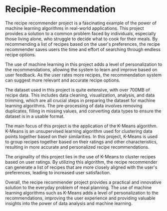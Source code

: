 # Recipie-Recommendation
The recipe recommender project is a fascinating example of the power of machine learning algorithms in real-world applications.
This project provides a solution to a common problem faced by individuals, especially those living alone, who struggle to decide what to cook for their meals. By recommending a list of recipes based on the user's preferences, the recipe recommender saves users the time and effort of searching through endless recipe options.

The use of machine learning in this project adds a level of personalization to the recommendations, allowing the system to learn and improve based on user feedback. As the user rates more recipes, the recommendation system can suggest more relevant and accurate recipe options.

The dataset used in this project is quite extensive, with over 700MB of recipe data. This includes data cleaning, visualization, analysis, and data trimming, which are all crucial steps in preparing the dataset for machine learning algorithms. The pre-processing of data involves removing duplicates, filling in missing values, and converting data types to ensure the dataset is in a usable format.

The main focus of this project is the application of the K-Means algorithm. K-Means is an unsupervised learning algorithm used for clustering data points together based on their similarities. In this project, K-Means is used to group recipes together based on their ratings and other characteristics, resulting in more accurate and personalized recipe recommendations.

The originality of this project lies in the use of K-Means to cluster recipes based on user ratings. By utilizing this algorithm, the recipe recommender can generate a list of recipes that are more closely aligned with the user's preferences, leading to increased user satisfaction.

Overall, the recipe recommender project provides a practical and innovative solution to the everyday problem of meal planning. The use of machine learning algorithms such as K-Means adds a level of personalization to the recommendations, improving the user experience and providing valuable insights into the power of data analysis and machine learning.
